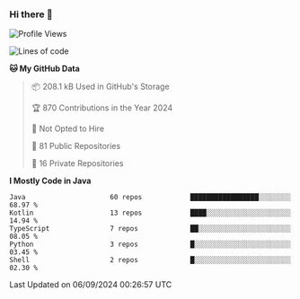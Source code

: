 ### Hi there 👋


<!--START_SECTION:waka-->
![Profile Views](http://img.shields.io/badge/Profile%20Views-0-blue)

![Lines of code](https://img.shields.io/badge/From%20Hello%20World%20I%27ve%20Written-8.3%20million%20lines%20of%20code-blue)

**🐱 My GitHub Data** 

> 📦 208.1 kB Used in GitHub's Storage 
 > 
> 🏆 870 Contributions in the Year 2024
 > 
> 🚫 Not Opted to Hire
 > 
> 📜 81 Public Repositories 
 > 
> 🔑 16 Private Repositories 
 > 
**I Mostly Code in Java** 

```text
Java                     60 repos            █████████████████░░░░░░░░   68.97 % 
Kotlin                   13 repos            ████░░░░░░░░░░░░░░░░░░░░░   14.94 % 
TypeScript               7 repos             ██░░░░░░░░░░░░░░░░░░░░░░░   08.05 % 
Python                   3 repos             █░░░░░░░░░░░░░░░░░░░░░░░░   03.45 % 
Shell                    2 repos             █░░░░░░░░░░░░░░░░░░░░░░░░   02.30 % 
```




 Last Updated on 06/09/2024 00:26:57 UTC
<!--END_SECTION:waka-->
